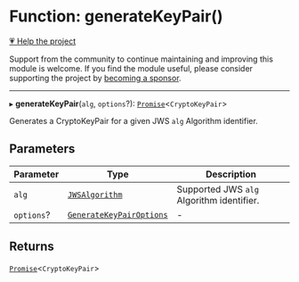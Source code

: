 # Function: generateKeyPair()

[💗 Help the project](https://github.com/sponsors/panva)

Support from the community to continue maintaining and improving this module is welcome. If you find the module useful, please consider supporting the project by [becoming a sponsor](https://github.com/sponsors/panva).

***

▸ **generateKeyPair**(`alg`, `options`?): [`Promise`](https://developer.mozilla.org/docs/Web/JavaScript/Reference/Global_Objects/Promise)\<`CryptoKeyPair`\>

Generates a CryptoKeyPair for a given JWS `alg` Algorithm identifier.

## Parameters

| Parameter | Type | Description |
| ------ | ------ | ------ |
| `alg` | [`JWSAlgorithm`](../type-aliases/JWSAlgorithm.md) | Supported JWS `alg` Algorithm identifier. |
| `options`? | [`GenerateKeyPairOptions`](../interfaces/GenerateKeyPairOptions.md) | - |

## Returns

[`Promise`](https://developer.mozilla.org/docs/Web/JavaScript/Reference/Global_Objects/Promise)\<`CryptoKeyPair`\>
